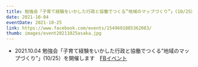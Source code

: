 ```yaml
---
title: 勉強会「子育て経験をいかした行政と協働でつくる”地域のマップづくり”」(10/25）を開催します
date: 2021-10-04
eventDate: 2021-10-25
link: https://www.facebook.com/events/1549691885362083/
thumb: images/event20211025asaka.jpg
---
```

- 2021.10.04 勉強会「子育て経験をいかした行政と協働でつくる”地域のマップづくり”」(10/25）を開催します　[FBイベント](https://www.facebook.com/events/1549691885362083/)
